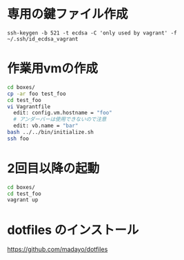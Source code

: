 # 専用の鍵ファイル作成  
```
ssh-keygen -b 521 -t ecdsa -C 'only used by vagrant' -f ~/.ssh/id_ecdsa_vagrant
```
# 作業用vmの作成  
```sh
cd boxes/
cp -ar foo test_foo
cd test_foo
vi Vagrantfile
  edit: config.vm.hostname = "foo"
  # アンダーバーは使用できないので注意
  edit: vb.name = "bar"
bash ../../bin/initialize.sh
ssh foo
```
# 2回目以降の起動  
```sh
cd boxes/
cd test_foo
vagrant up
```
# dotfiles のインストール
https://github.com/madayo/dotfiles
